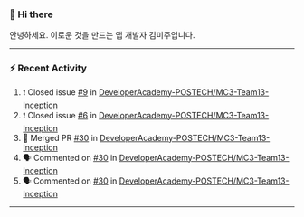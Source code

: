 ### 👋 Hi there 

안녕하세요. 이로운 것을 만드는 앱 개발자 김미주입니다. 

---
### :zap: Recent Activity

<!--START_SECTION:activity-->
1. ❗️ Closed issue [#9](https://github.com/DeveloperAcademy-POSTECH/MC3-Team13-Inception/issues/9) in [DeveloperAcademy-POSTECH/MC3-Team13-Inception](https://github.com/DeveloperAcademy-POSTECH/MC3-Team13-Inception)
2. ❗️ Closed issue [#6](https://github.com/DeveloperAcademy-POSTECH/MC3-Team13-Inception/issues/6) in [DeveloperAcademy-POSTECH/MC3-Team13-Inception](https://github.com/DeveloperAcademy-POSTECH/MC3-Team13-Inception)
3. 🎉 Merged PR [#30](https://github.com/DeveloperAcademy-POSTECH/MC3-Team13-Inception/pull/30) in [DeveloperAcademy-POSTECH/MC3-Team13-Inception](https://github.com/DeveloperAcademy-POSTECH/MC3-Team13-Inception)
4. 🗣 Commented on [#30](https://github.com/DeveloperAcademy-POSTECH/MC3-Team13-Inception/issues/30) in [DeveloperAcademy-POSTECH/MC3-Team13-Inception](https://github.com/DeveloperAcademy-POSTECH/MC3-Team13-Inception)
5. 🗣 Commented on [#30](https://github.com/DeveloperAcademy-POSTECH/MC3-Team13-Inception/issues/30) in [DeveloperAcademy-POSTECH/MC3-Team13-Inception](https://github.com/DeveloperAcademy-POSTECH/MC3-Team13-Inception)
<!--END_SECTION:activity-->

---

<!--
**compuTasha/compuTasha** is a ✨ _special_ ✨ repository because its `README.md` (this file) appears on your GitHub profile.

Here are some ideas to get you started:

- 🔭 I’m currently working on ...
- 🌱 I’m currently learning ...
- 👯 I’m looking to collaborate on ...
- 🤔 I’m looking for help with ...
- 💬 Ask me about ...
- 📫 How to reach me: ...
- 😄 Pronouns: ...
- ⚡ Fun fact: ...
-->